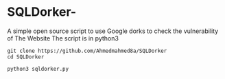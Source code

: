 # SQLDorker-
A simple open source script to use Google dorks to check the vulnerability of The Website
The script is in python3
```
git clone https://github.com/Ahmedmahmed8a/SQLDorker
cd SQLDorker

python3 sqldorker.py 
``` 
